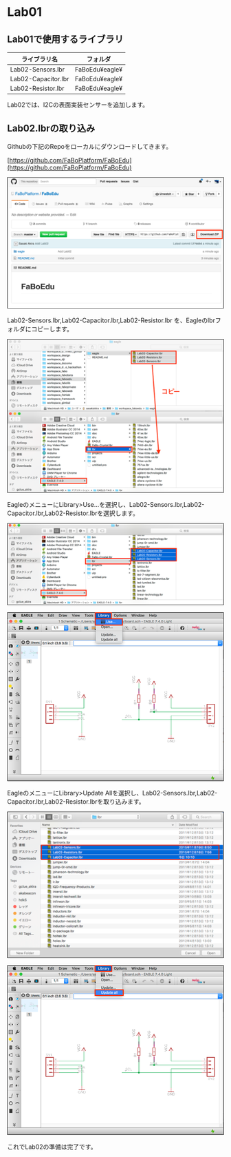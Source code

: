 # Lab01

## Lab01で使用するライブラリ

| ライブラリ名 | フォルダ |
|  -- | -- | 
| Lab02-Sensors.lbr | FaBoEdu¥eagle¥ |
| Lab02-Capacitor.lbr | FaBoEdu¥eagle¥ |
| Lab02-Resistor.lbr | FaBoEdu¥eagle¥ |


Lab02では、I2Cの表面実装センサーを追加します。


## Lab02.lbrの取り込み

Githubの下記のRepoをローカルにダウンロードしてきます。

[https://github.com/FaBoPlatform/FaBoEdu](https://github.com/FaBoPlatform/FaBoEdu)

![](img/lab02/lab02_001.png)

Lab02-Sensors.lbr,Lab02-Capacitor.lbr,Lab02-Resistor.lbr を、Eagleのlbrフォルダにコピーします。

![](img/lab02/lab02_002.png)

EagleのメニューにLibrary>Use...を選択し、Lab02-Sensors.lbr,Lab02-Capacitor.lbr,Lab02-Resistor.lbrを選択します。

![](img/lab02/lab02_003.png)

![](img/lab02/lab02_004.png)

EagleのメニューにLibrary>Update Allを選択し、Lab02-Sensors.lbr,Lab02-Capacitor.lbr,Lab02-Resistor.lbrを取り込みます。

![](img/lab02/lab02_005.png)

![](img/lab02/lab02_006.png)

これでLab02の準備は完了です。